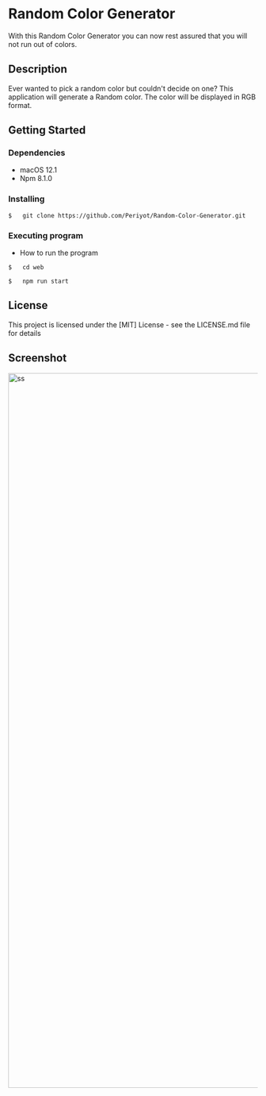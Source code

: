 # Random Color Generator

With this Random Color Generator you can now rest assured that you will not run out of colors.

## Description

Ever wanted to pick a random color but couldn't decide on one? This application will generate a Random color. The color will be displayed in RGB format.

## Getting Started

### Dependencies

* macOS 12.1
* Npm 8.1.0

### Installing

```
$	git clone https://github.com/Periyot/Random-Color-Generator.git
```

### Executing program

* How to run the program

```
$	cd web
```

```
$	npm run start
```

## License

This project is licensed under the [MIT] License - see the LICENSE.md file for details

## Screenshot

<img width="1440" alt="ss" src="https://user-images.githubusercontent.com/88425310/152643293-40e1a88d-f8ae-46ce-a96a-07ae56c84265.png">
